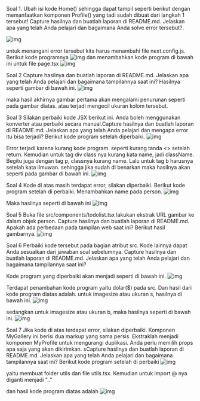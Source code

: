 Soal 1.
Ubah isi kode Home() sehingga dapat tampil seperti berikut dengan memanfaatkan komponen Profile() yang tadi sudah dibuat dari langkah 1 tersebut! Capture hasilnya dan buatlah laporan di README.md. Jelaskan apa yang telah Anda pelajari dan bagaimana Anda solve error tersebut?.

![img](/03-belajar-komponen/my-app/img/ilmuwan.PNG)

untuk menangani error tersebut kita harus menambahi file next.config.js. Berikut kode programnya
![img](/03-belajar-komponen/my-app/img/kode%20program%20next%20js.PNG)
dan menambahkan kode program di bawah ini untuk file page.tsx
![img](/03-belajar-komponen/my-app/img/kode%20program%20page.PNG)


Soal 2
Capture hasilnya dan buatlah laporan di README.md. Jelaskan apa yang telah Anda pelajari dan bagaimana tampilannya saat ini?
Hasilnya seperti gambar di bawah ini.
![img](/03-belajar-komponen/my-app/img/kode%20program%20galery.PNG)

maka hasil akhirnya gambar pertama akan mengalami penurunan seperti pada gambar diatas. atau terjadi mengecil ukuran kolom tersebut.


Soal 3
Silakan perbaiki kode JSX berikut ini. Anda boleh menggunakan konverter atau perbaiki secara manual.Capture hasilnya dan buatlah laporan di README.md. Jelaskan apa yang telah Anda pelajari dan mengapa error itu bisa terjadi?
Berikut kode program setelah diperbaiki.
![img](/03-belajar-komponen/my-app/img/kode%20program%20no%203.PNG)

Error terjadi karena kurang kode program. seperti kurang tanda <> setelah return. Kemudian untuk tag div class nya kurang kata name, jadi className. Begitu juga dengan tag p, classnya kurang name. Lalu untuk tag b harusnya setelah kata ilmuwan. sehingga jika sudah di benarkan maka hasilnya akan seperti pada gambar di bawah ini.
![img](/03-belajar-komponen/my-app/img/jawaban%20nomer%203.PNG)


Soal 4
Kode di atas masih terdapat error, silakan diperbaiki.
Berikut kode program setelah di perbaiki. Menambahkan name pada person.
![img](/03-belajar-komponen/my-app/img/kode%20program%20no%204.PNG)

Maka hasilnya seperti di bawah ini 
![img](/03-belajar-komponen/my-app/img/jawaban%20nomer%204.PNG)

Soal 5
Buka file src/components/todolist.tsx lakukan ekstrak URL gambar ke dalam objek person.
Capture hasilnya dan buatlah laporan di README.md. Apakah ada perbedaan pada tampilan web saat ini?
Berikut hasil gambarnya.
![img](/03-belajar-komponen/my-app/img/jawaban%20nomer%205.PNG)


Soal 6
Perbaiki kode tersebut pada bagian atribut src. Kode lainnya dapat Anda sesuaikan dari jawaban soal sebelumnya. Capture hasilnya dan buatlah laporan di README.md. Jelaskan apa yang telah Anda pelajari dan bagaimana tampilannya saat ini?

Kode program yang diperbaiki akan menjadi seperti di bawah ini.
![img](/03-belajar-komponen/my-app/img/kode%20program%20no%206.PNG)

Terdapat penambahan kode program yaitu dolar($) pada src. Dan hasil dari kode program diatas adalah.
untuk imagesize atau ukuran s, hasilnya di bawah ini.
![img](/03-belajar-komponen/my-app/img/jawaban%20nomer%206%20ukuran%20s.PNG)

sedangkan untuk imagesize atau ukuran b, maka hasilnya seperti di bawah ini.
![img](/03-belajar-komponen/my-app/img/jawaban%20nomer%206%20ukuran%20b.PNG)


Soal 7
Jika kode di atas terdapat error, silakan diperbaiki.
Komponen MyGallery ini berisi dua markup yang sama persis. Ekstraklah menjadi komponen MyProfile untuk mengurangi duplikasi. Anda perlu memilih props apa saja yang akan dikirimkan.
sCapture hasilnya dan buatlah laporan di README.md. Jelaskan apa yang telah Anda pelajari dan bagaimana tampilannya saat ini?
Berikut kode program setelah di perbaiki
![img](/03-belajar-komponen/my-app/img/kode%20program%20no%207.PNG)

yaitu membuat folder utils dan file utils.tsx. Kemudian untuk import @ nya diganti menjadi ".."

dan hasil kode program diatas adalah 
![img](/03-belajar-komponen/my-app/img/jawaban%20nomer%207.PNG)












